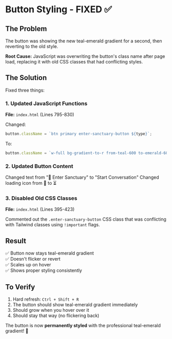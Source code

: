 # Button Styling - FIXED ✅

## The Problem
The button was showing the new teal-emerald gradient for a second, then reverting to the old style. 

**Root Cause:** JavaScript was overwriting the button's class name after page load, replacing it with old CSS classes that had conflicting styles.

## The Solution
Fixed three things:

### 1. Updated JavaScript Functions
**File:** `index.html` (Lines 795-830)

Changed:
```javascript
button.className = `btn primary enter-sanctuary-button ${type}`;
```

To:
```javascript
button.className = `w-full bg-gradient-to-r from-teal-600 to-emerald-600 hover:from-teal-700 hover:to-emerald-700 text-white font-bold py-4 px-8 rounded-lg shadow-lg hover:shadow-xl transition-all duration-200 transform hover:scale-105 flex items-center justify-center gap-2 text-lg ${type}`;
```

### 2. Updated Button Content
Changed text from "🌱 Enter Sanctuary" to "Start Conversation"
Changed loading icon from 🌱 to ⏳

### 3. Disabled Old CSS Classes
**File:** `index.html` (Lines 395-423)

Commented out the `.enter-sanctuary-button` CSS class that was conflicting with Tailwind classes using `!important` flags.

## Result
✅ Button now stays teal-emerald gradient  
✅ Doesn't flicker or revert  
✅ Scales up on hover  
✅ Shows proper styling consistently  

## To Verify
1. Hard refresh: `Ctrl + Shift + R`
2. The button should show teal-emerald gradient immediately
3. Should grow when you hover over it
4. Should stay that way (no flickering back)

The button is now **permanently styled** with the professional teal-emerald gradient! 🎯

